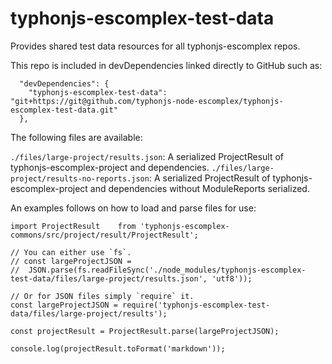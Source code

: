 # typhonjs-escomplex-test-data
Provides shared test data resources for all typhonjs-escomplex repos.

This repo is included in devDependencies linked directly to GitHub such as:
```
  "devDependencies": {
    "typhonjs-escomplex-test-data": "git+https://git@github.com/typhonjs-node-escomplex/typhonjs-escomplex-test-data.git"
  },
```

The following files are available:

`./files/large-project/results.json`: A serialized ProjectResult of typhonjs-escomplex-project and dependencies. 
`./files/large-project/results-no-reports.json`: A serialized ProjectResult of typhonjs-escomplex-project and dependencies without ModuleReports serialized. 

An examples follows on how to load and parse files for use:
```
import ProjectResult    from 'typhonjs-escomplex-commons/src/project/result/ProjectResult';

// You can either use `fs`.
// const largeProjectJSON = 
//  JSON.parse(fs.readFileSync('./node_modules/typhonjs-escomplex-test-data/files/large-project/results.json', 'utf8'));

// Or for JSON files simply `require` it.
const largeProjectJSON = require('typhonjs-escomplex-test-data/files/large-project/results');

const projectResult = ProjectResult.parse(largeProjectJSON);

console.log(projectResult.toFormat('markdown'));
```
